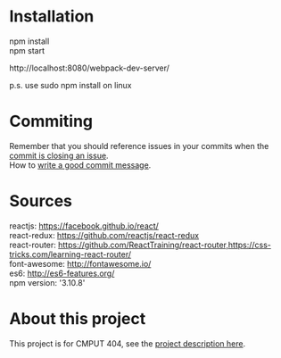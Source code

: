 # Installation
npm install  
npm start  

http://localhost:8080/webpack-dev-server/  

p.s. use sudo npm install on linux  

# Commiting
Remember that you should reference issues in your commits when the [commit is closing an issue](https://help.github.com/articles/closing-issues-via-commit-messages/).  
How to [write a good commit message](https://chris.beams.io/posts/git-commit/).  

# Sources
reactjs: https://facebook.github.io/react/  
react-redux: https://github.com/reactjs/react-redux  
react-router: https://github.com/ReactTraining/react-router,https://css-tricks.com/learning-react-router/  
font-awesome: http://fontawesome.io/  
es6: http://es6-features.org/  
npm version: '3.10.8'  

# About this project
This project is for CMPUT 404, see the [project description here](https://github.com/abramhindle/CMPUT404-project-socialdistribution).
